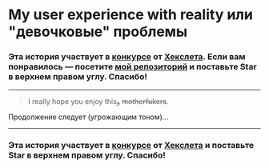 # My user experience with reality или "девочковые" проблемы

### Эта история участвует в [конкурсе](http://mystory.hexlet.io/) от [Хекслета](https://ru.hexlet.io/). Если вам понравилось — посетите [мой репозиторий](https://github.com/keineahnungta/our-stories/blob/master/stories/AAAAAA.md) и поставьте Star в верхнем правом углу. Спасибо!

---

> I really hope you enjoy thisو ~~motherfukers~~.


Продолжение следует (угрожающим тоном)...
 
---
### Эта история участвует в [конкурсе](http://mystory.hexlet.io/) от [Хекслета](hhttps://github.com/keineahnungta/our-stories/blob/master/stories/AAAAAA.md) и поставьте Star в верхнем правом углу. Спасибо!
